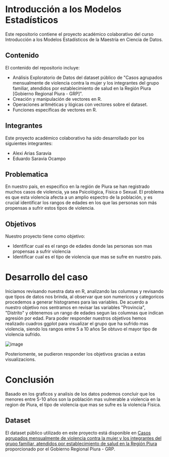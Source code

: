 # Introducción a los Modelos Estadísticos

Este repositorio contiene el proyecto académico colaborativo del curso Introducción a los Modelos Estadísticos de la Maestría en Ciencia de Datos.

## Contenido

El contenido del repositorio incluye:

- Análisis Exploratorio de Datos del dataset público de "Casos agrupados mensualmente de violencia contra la mujer y los integrantes del grupo familiar, atendidos por establecimiento de salud en la Región Piura [Gobierno Regional Piura - GRP]".
- Creación y manipulación de vectores en R.
- Operaciones aritméticas y lógicas con vectores sobre el dataset.
- Funciones específicas de vectores en R.

## Integrantes

Este proyecto académico colaborativo ha sido desarrollado por los siguientes integrantes:

- Alexi Arias Saravia
- Eduardo Saravia Ocampo

## Problematica

En nuestro país, en especifico en la región de Piura se han registrado muchos casos de violencia, ya sea Psicológica, Física o Sexual. El problema es que esta violencia afecta a un amplio espectro de la población, y es crucial identificar los rangos de edades en los que las personas son más propensas a sufrir estos tipos de violencia.

## Objetivos

Nuestro proyecto tiene como objetivo:
 - Identificar cual es el rango de edades donde las personas son mas propensas a sufrir violencia
 - Identificar cual es el tipo de violencia que mas se sufre en nuestro pais.

# Desarrollo del caso

Iniciamos revisando nuestra data en R, analizando las columnas y revisando que tipos de datos nos brinda, al observar que son numericos y categoricos procedemos a generar histogrames para las variables.
De acuerdo a nuestro objetivo nos sentramos en revisar las variables "Provincia", "Distrito" y obtenemos un rango de edades segun las columnas que indican agresión por edad.
Para poder responder nuestros objetivos hemos realizado cuadros ggplot para visualizar el grupo que ha sufrido mas violencia, siendo los rangos entre 5 a 10 años
Se obtuvo el mayor tipo de violencia sufrido.

![image](https://github.com/eduardosaravia/Modelos_estadisticos_pac/assets/77365817/ab188173-4314-4190-9b8e-a38c38d4ed19)

Posteriomente, se pudieron responder los objetivos gracias a estas visualizacions.

# Conclusión
Basado en los graficos y analisis de los datos podemos concluir que los menores entre 5-10 años son la población mas vulnerable a violencia en la region de Piura, el tipo de violencia que mas se sufre es la violencia Fisica.
## Dataset

El dataset público utilizado en este proyecto está disponible en [Casos agrupados mensualmente de violencia contra la mujer y los integrantes del grupo familiar, atendidos por establecimiento de salud en la Región Piura](https://www.datosabiertos.gob.pe/dataset/casos-agrupados-mensualmente-de-violencia-contra-la-mujer-y-los-integrantes-del-grupo) proporcionado por el Gobierno Regional Piura - GRP.


